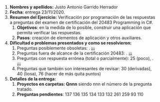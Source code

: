 1. **Nombres y apellidos:** Justo Antonio Garrido Herrador
2. **Fecha:** entrega 23/11/2020.
3. **Resumen del Ejercicio:** Verificación por programación de las respuestas a preguntas del examen de certificación del 20483 Programming in C#.
   1. **Objetivos**: en la medida de lo posible, construir una aplicación que permita verificar las respuestas.
   2. **Pasos**: creación de elementos de aplicación y otros auxiliares.
4. **Dificultad o problemas presentados y como se resolvieron:** 
   1. Preguntas posiblemente obsoletas:          . ¡¡¡
   2. Preguntas fuera de alcance de la certificación 20483:       . ¡¡¡
   3. Preguntas con respuesta errónea (total o parcialmente): 25 (poco),    . ¡¡¡
   4. Preguntas que también son interesantes de revisar: 30 (derivadas), 40 (liosa), 76 (hacer de más quita puntos)
5. **Detalles de la entrega:**
   1. **Proyectos en carpetas: Qnnn** siendo nnn el número de la pregunta tratado. 
   2. **Preguntas pendientes**: 137	136	135	134	133	132	261	259	93	110


